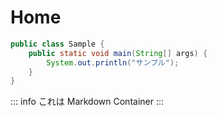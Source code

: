 # Home

```java {2-4}
public class Sample {
    public static void main(String[] args) {
        System.out.println("サンプル");
    }
}
```

::: info
これは Markdown Container
:::
